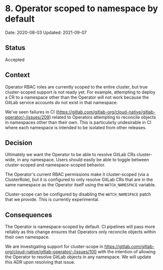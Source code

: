 # 8. Operator scoped to namespace by default

Date: 2020-08-03
Updated: 2021-09-07

## Status

Accepted

## Context

Operator RBAC roles are currently scoped to the entire cluster, but true cluster-scoped support is not ready yet. For example, attempting
to deploy a CR to a namespace other than the Operator will not work because the GitLab service accounts do not exist in that
namespace.

We've seen failures in CI (<https://gitlab.com/gitlab-org/cloud-native/gitlab-operator/-/issues/209>) related to Operators attempting
to reconcile objects in namespaces other than their own. This is particularly undesirable in CI where each namespace is intended
to be isolated from other releases.

## Decision

Ultimately we want the Operator to be able to resolve GitLab CRs cluster-wide, in any namespace. Users should easily be able to toggle between cluster-scoped and namespace-scoped behavior.

The Operator's current RBAC permissions make it cluster-scoped (via a ClusterRole), but it is configured to only resolve GitLab CRs that are in the same namespace as the Operator itself using the `WATCH_NAMESPACE` variable.

Cluster-scope can be configured by disabling the `WATCH_NAMESPACE` patch that we provide. This is currently experimental.

## Consequences

The Operator is namespace-scoped by default. CI pipelines will pass more reliably as this change ensures that Operators only reconcile objects within their own namespace.

We are investigating support for cluster-scope in <https://gitlab.com/gitlab-org/cloud-native/gitlab-operator/-/issues/100> with the intention of allowing the Operator to resolve GitLab objects in any namespace. We will update this ADR upon resolving that issue.
